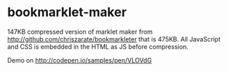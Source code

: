 # bookmarklet-maker
147KB compressed version of marklet maker from http://github.com/chriszarate/bookmarkleter that is 475KB. All JavaScript and CSS is embedded in the HTML as JS before compression.

Demo on http://codepen.io/samples/pen/VLOVdG
